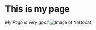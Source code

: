 # This is my page
_My Page is very good_
![Image of Yaktocat](https://octodex.github.com/images/yaktocat.png)
